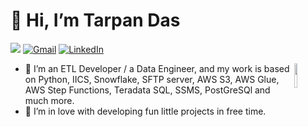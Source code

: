 # 👋 Hi, I’m Tarpan Das

![](https://komarev.com/ghpvc/?username=tarpandas&style=for-the-badge)
[![Gmail](https://img.shields.io/badge/-GMAIL-D14836?style=for-the-badge&logo=gmail&logoColor=white)](mailto:tarpandas1@gmail.com)
[![LinkedIn](https://img.shields.io/badge/-LINKEDIN-0077B5?style=for-the-badge&logo=linkedin&logoColor=white)](https://www.linkedin.com/in/tarpan-das-1b563b16b/)

<img align="right" src="https://media3.giphy.com/media/v1.Y2lkPTc5MGI3NjExNW9qYTN2b3pvNjNqaGs4Nm5lcDY5bW92bzk1YThuYmN2Y3I2Z3RuaCZlcD12MV9pbnRlcm5hbF9naWZfYnlfaWQmY3Q9cw/w1OBpBd7kJqHrJnJ13/giphy.gif" width="10%">

- 🌱 I’m an ETL Developer / a Data Engineer, and my work is based on Python, IICS, Snowflake, SFTP server, AWS S3, AWS Glue, AWS Step Functions, Teradata SQL, SSMS, PostGreSQl and much more.
- 💞️ I’m in love with developing fun little projects in free time.



